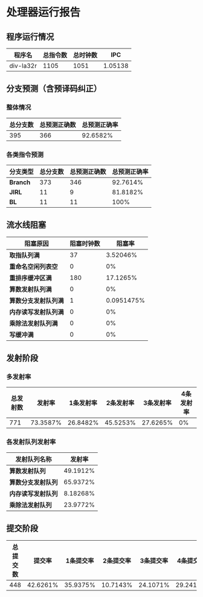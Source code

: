 # 处理器运行报告
## 程序运行情况
|程序名|总指令数|总时钟数|IPC|
|---|---|---|---|
|div-la32r|1105|1051|1.05138|

## 分支预测（含预译码纠正）
### 整体情况
|总分支数|总预测正确数|总预测正确率|
|---|---|---|
|395|366|92.6582%|

### 各类指令预测
|分支类型|总分支数|总预测正确数|总预测正确率|
|---|---|---|---|
|**Branch**| 373 | 346 | 92.7614%|
|**JIRL**| 11 | 9 | 81.8182%|
|**BL**| 11 | 11 | 100%|

## 流水线阻塞
|阻塞原因|阻塞时钟数|阻塞率|
|---|---|---|
|**取指队列满**| 37 | 3.52046%|
|**重命名空闲列表空**|0 | 0%|
|**重排序缓冲区满**|180 | 17.1265%|
|**算数发射队列满**|0 | 0%|
|**算数分支发射队列满**|1 | 0.0951475%|
|**内存读写发射队列满**|0 | 0%|
|**乘除法发射队列满**|0 | 0%|
|**写缓冲满**|0 | 0%|

## 发射阶段
### 多发射率
|总发射数|发射率|1条发射率|2条发射率|3条发射率|4条发射率|
|---|---|---|---|---|---|
|771|73.3587%|26.8482%|45.5253%|27.6265%|0%|

### 各发射队列发射率
|发射队列名称|发射率|
|---|---|
|**算数发射队列**|49.1912%|
|**算数分支发射队列**|65.9372%|
|**内存读写发射队列**|8.18268%|
|**乘除法发射队列**|23.9772%|

## 提交阶段
|总提交数|提交率|1条提交率|2条提交率|3条提交率|4条提交率|
|---|---|---|---|---|---|
|448|42.6261%|35.9375%|10.7143%|24.1071%|29.2411%|
